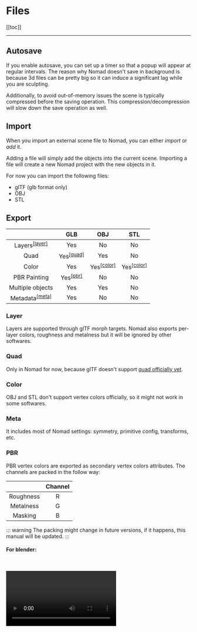 # Files

[[toc]]

---

## Autosave

If you enable autosave, you can set up a timer so that a popup will appear at regular intervals.
The reason why Nomad doesn't save in background is because 3d files can be pretty big so it can induce a significant lag while you are sculpting.

Additionally, to avoid out-of-memory issues the scene is typically compressed before the saving operation.
This compression/decompression will slow down the save operation as well.

## Import

When you import an external scene file to Nomad, you can either *import* or *add* it.

Adding a file will simply add the objects into the current scene.
Importing a file will create a new Nomad project with the new objects in it.

For now you can import the following files:
- glTF (glb format only)
- OBJ
- STL

## Export

<!-- https://www.tablesgenerator.com/markdown_tables# -->
<!-- http://markdowntable.com/ -->
|                                    | GLB                             | OBJ                             | STL                             |
|:----------------------------------:|:-------------------------------:|:-------------------------------:|:-------------------------------:|
| Layers<sup>[[layer]](#layer)</sup> | Yes                             | No                              | No                              |
| Quad                               | Yes<sup>[[quad]](#quad)</sup>   | Yes                             | No                              |
| Color                              | Yes                             | Yes<sup>[[color]](#color)</sup> | Yes<sup>[[color]](#color)</sup> |
| PBR Painting                       | Yes<sup>[[pbr]](#pbr)</sup>     | No                              | No                              |
| Multiple objects                   | Yes                             | Yes                             | No                              |
| Metadata<sup>[[meta]](#meta)</sup> | Yes                             | No                              | No                              |

### Layer
Layers are supported through glTF morph targets. Nomad also exports per-layer colors, roughness and metalness but it will be ignored by other softwares.

### Quad
Only in Nomad for now, because glTF doesn't support [quad officially yet](https://github.com/KhronosGroup/glTF/pull/1620).
<!-- https://github.com/zellski/glTF/blob/spec/fb-ngon-encoding/extensions/2.0/Vendor/FB_ngon_encoding/README.md -->

### Color
OBJ and STL don't support vertex colors officially, so it might not work in some softwares.

### Meta
It includes most of Nomad settings: symmetry, primitive config, transforms, etc.

### PBR
PBR vertex colors are exported as secondary vertex colors attributes.
The channels are packed in the follow way:

|           | Channel  |
|:---------:|:--------:|
| Roughness | R        |
| Metalness | G        |
| Masking   | B        |

::: warning
The packing might change in future versions, if it happens, this manual will be updated.
:::

#### For blender:

<br>

![](./videos/blender_pbr.mp4)

